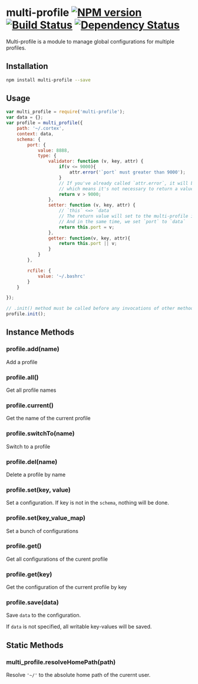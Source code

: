 # multi-profile [![NPM version](https://badge.fury.io/js/multi-profile.png)](http://badge.fury.io/js/multi-profile) [![Build Status](https://travis-ci.org/kaelzhang/node-multi-profile.png?branch=master)](https://travis-ci.org/kaelzhang/node-multi-profile) [![Dependency Status](https://gemnasium.com/kaelzhang/node-multi-profile.png)](https://gemnasium.com/kaelzhang/node-multi-profile)

Multi-profile is a module to manage global configurations for multiple profiles.

## Installation

```sh
npm install multi-profile --save
```

## Usage

```js
var multi_profile = require('multi-profile');
var data = {};
var profile = multi_profile({
    path: '~/.cortex',
    context: data,
    schema: {
        port: {
            value: 8888,
            type: {
                validator: function (v, key, attr) {
                    if(v <= 9000){
                        attr.error('`port` must greater than 9000');
                    }
                    // If you've already called `attr.error`, it will be considered a failure,
                    // which means it's not necessary to return a value
                    return v > 9000;
                },
                setter: function (v, key, attr) {
                    // `this` <=> `data`
                    // The return value will set to the multi-profile instance.
                    // And in the same time, we set `port` to `data`
                    return this.port = v;
                },
                getter: function(v, key, attr){
                    return this.port || v;
                }
            }
        },

        rcfile: {
            value: '~/.bashrc'
        }
    }

});

// .init() method must be called before any invocations of other methods.
profile.init();
```

## Instance Methods

### profile.add(name)

Add a profile

### profile.all()

Get all profile names

### profile.current()

Get the name of the current profile

### profile.switchTo(name)

Switch to a profile

### profile.del(name)

Delete a profile by name

### profile.set(key, value)

Set a configuration. If key is not in the `schema`, nothing will be done.

### profile.set(key_value_map)

Set a bunch of configurations

### profile.get()

Get all configurations of the curent profile

### profile.get(key)

Get the configuration of the current profile by key

### profile.save(data)

Save `data` to the configuration.

If `data` is not specified, all writable key-values will be saved.

## Static Methods

### multi_profile.resolveHomePath(path)

Resolve `'~/'` to the absolute home path of the curernt user.




